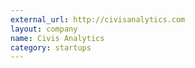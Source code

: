 ```yaml
---
external_url: http://civisanalytics.com
layout: company
name: Civis Analytics
category: startups
---
```

